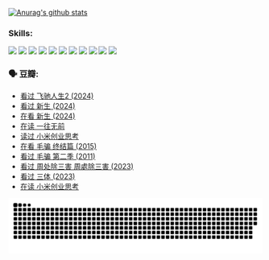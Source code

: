 
[![Anurag's github stats](https://github-readme-stats.vercel.app/api?username=w940853815)](https://github.com/anuraghazra/github-readme-stats)

### Skills:

<code><img height="32" src="https://cdn.jsdelivr.net/npm/simple-icons@v5/icons/python.svg"></code>
<code><img height="32" src="https://cdn.jsdelivr.net/npm/simple-icons@v5/icons/javascript.svg"></code>
<code><img height="32" src="https://cdn.jsdelivr.net/npm/simple-icons@v5/icons/django.svg"></code>
<code><img height="32" src="https://cdn.jsdelivr.net/npm/simple-icons@v5/icons/flask.svg"></code>
<code><img height="32" src="https://cdn.jsdelivr.net/npm/simple-icons@v5/icons/vuetify.svg"></code>
<code><img height="32" src="https://cdn.jsdelivr.net/npm/simple-icons@v5/icons/git.svg"></code>
<code><img height="32" src="https://cdn.jsdelivr.net/npm/simple-icons@v5/icons/docker.svg"></code>
<code><img height="32" src="https://cdn.jsdelivr.net/npm/simple-icons@v5/icons/postgresql.svg"></code>
<code><img height="32" src="https://cdn.jsdelivr.net/npm/simple-icons@v5/icons/elasticsearch.svg"></code>
<code><img height="32" src="https://cdn.jsdelivr.net/npm/simple-icons@v5/icons/macos.svg"></code>
<code><img height="32" src="https://cdn.jsdelivr.net/npm/simple-icons@v5/icons/linux.svg"></code>

### 🗣 豆瓣:

<!-- DOUBAN-ACTIVITIES:START -->
- [看过 飞驰人生2‎ (2024)](https://www.douban.com/people/136069238/status/4616048805/?_i=16512501)
- [看过 新生‎ (2024)](https://www.douban.com/people/136069238/status/4612373431/?_i=16512501)
- [在看 新生‎ (2024)](https://www.douban.com/people/136069238/status/4607441062/?_i=16512501)
- [在读 一往无前](https://www.douban.com/people/136069238/status/4590507310/?_i=16512501)
- [读过 小米创业思考](https://www.douban.com/people/136069238/status/4590506983/?_i=16512501)
- [在看 毛骗 终结篇‎ (2015)](https://www.douban.com/people/136069238/status/4581971924/?_i=16512501)
- [看过 毛骗 第二季‎ (2011)](https://www.douban.com/people/136069238/status/4581971810/?_i=16512501)
- [看过 周处除三害 周處除三害‎ (2023)](https://www.douban.com/people/136069238/status/4575646701/?_i=16512501)
- [看过 三体‎ (2023)](https://www.douban.com/people/136069238/status/4574263039/?_i=16512501)
- [在读 小米创业思考](https://www.douban.com/people/136069238/status/4572047905/?_i=16512501)
<!-- DOUBAN-ACTIVITIES:END -->


![Snake animation](https://raw.githubusercontent.com/w940853815/w940853815/output/github-contribution-grid-snake.svg)

<!--
**w940853815/w940853815** is a ✨ _special_ ✨ repository because its `README.md` (this file) appears on your GitHub profile.

Here are some ideas to get you started:

- 🔭 I’m currently working on ...
- 🌱 I’m currently learning ...
- 👯 I’m looking to collaborate on ...
- 🤔 I’m looking for help with ...
- 💬 Ask me about ...
- 📫 How to reach me: ...
- 😄 Pronouns: ...
- ⚡ Fun fact: ...
-->
